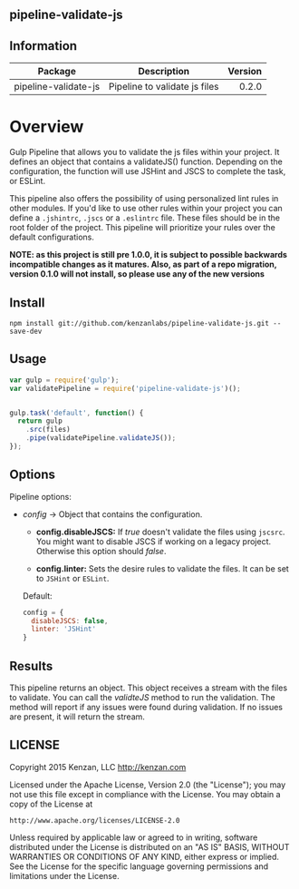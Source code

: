 ## pipeline-validate-js


## Information

| Package       | Description   | Version|
| ------------- |:-------------:| -----:|
| pipeline-validate-js| Pipeline to validate js files | 0.2.0 |

# Overview

Gulp Pipeline that allows you to validate the js files within your project. It defines an object that contains a 
validateJS() function. Depending on the configuration, the function will use JSHint and JSCS to complete the task, or 
ESLint.

This pipeline also offers the possibility of using personalized lint rules in other modules. If you'd like to use other 
rules within your project you can define a `.jshintrc`, `.jscs` or a `.eslintrc` file. These files should be in the 
root folder of the project. This pipeline will prioritize your rules over the default configurations.

**NOTE: as this project is still pre 1.0.0, it is subject to possible backwards incompatible changes as it matures.
Also, as part of a repo migration, version 0.1.0 will not install, so please use any of the new versions**

## Install

`npm install git://github.com/kenzanlabs/pipeline-validate-js.git --save-dev`

## Usage
```javascript
var gulp = require('gulp');
var validatePipeline = require('pipeline-validate-js')();


gulp.task('default', function() {
  return gulp
    .src(files)
    .pipe(validatePipeline.validateJS());
});
```

## Options

Pipeline options:
* _config_ -> Object that contains the configuration.

    + __config.disableJSCS:__ If _true_ doesn't validate the files using `jscsrc`. You might want to disable JSCS if working on a legacy project. Otherwise this option should _false_.

    + __config.linter:__ Sets the desire rules to validate the files. It can be set to `JSHint` or `ESLint`.


  Default:
  ```javascript
  config = {
    disableJSCS: false,
    linter: 'JSHint'  
  }
  ```  

## Results

This pipeline returns an object. This object receives a stream with the files to validate. You can call the _validteJS_ 
method to run the validation. The method will report if any issues were found during validation. If no issues are 
present, it will return the stream.

## LICENSE
Copyright 2015 Kenzan, LLC <http://kenzan.com>

Licensed under the Apache License, Version 2.0 (the "License");
you may not use this file except in compliance with the License.
You may obtain a copy of the License at

    http://www.apache.org/licenses/LICENSE-2.0

Unless required by applicable law or agreed to in writing, software
distributed under the License is distributed on an "AS IS" BASIS,
WITHOUT WARRANTIES OR CONDITIONS OF ANY KIND, either express or implied.
See the License for the specific language governing permissions and
limitations under the License.